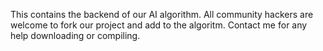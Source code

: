 This contains the backend of our AI algorithm. All community hackers are welcome to fork our project and add to the algoritm. Contact me for any help downloading or compiling.
